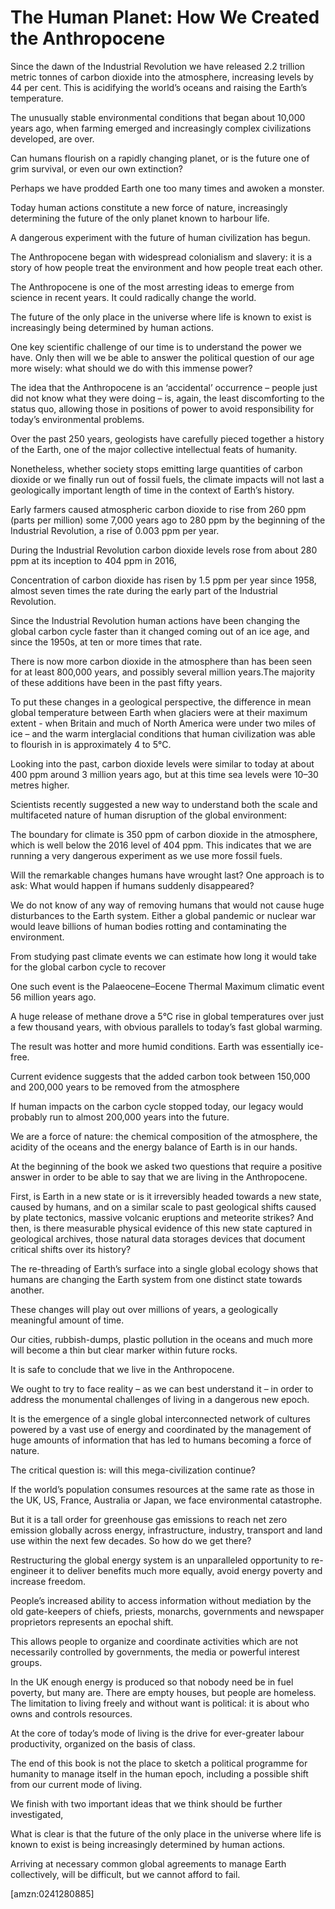 The Human Planet: How We Created the Anthropocene
=================================================
Since the dawn of the Industrial Revolution we have released 2.2 trillion metric
tonnes of carbon dioxide into the atmosphere, increasing levels by 44 per cent.
This is acidifying the world’s oceans and raising the Earth’s temperature.

The unusually stable environmental conditions that began about 10,000 years ago,
when farming emerged and increasingly complex civilizations developed, are over.

Can humans flourish on a rapidly changing planet, or is the future one of grim
survival, or even our own extinction?

Perhaps we have prodded Earth one too many times and awoken a monster.

Today human actions constitute a new force of nature, increasingly determining
the future of the only planet known to harbour life.

A dangerous experiment with the future of human civilization has begun.

The Anthropocene began with widespread colonialism and slavery: it is a story of
how people treat the environment and how people treat each other.

The Anthropocene is one of the most arresting ideas to emerge from science in
recent years. It could radically change the world.

The future of the only place in the universe where life is known to exist is
increasingly being determined by human actions.

One key scientific challenge of our time is to understand the power we have.
Only then will we be able to answer the political question of our age more
wisely: what should we do with this immense power?

The idea that the Anthropocene is an ‘accidental’ occurrence – people just did
not know what they were doing – is, again, the least discomforting to the status
quo, allowing those in positions of power to avoid responsibility for today’s
environmental problems.

Over the past 250 years, geologists have carefully pieced together a history of
the Earth, one of the major collective intellectual feats of humanity.

Nonetheless, whether society stops emitting large quantities of carbon dioxide
or we finally run out of fossil fuels, the climate impacts will not last a
geologically important length of time in the context of Earth’s history.

Early farmers caused atmospheric carbon dioxide to rise from 260 ppm (parts per
million) some 7,000 years ago to 280 ppm by the beginning of the Industrial
Revolution, a rise of 0.003 ppm per year.

During the Industrial Revolution carbon dioxide levels rose from about 280 ppm
at its inception to 404 ppm in 2016,

Concentration of carbon dioxide has risen by 1.5 ppm per year since 1958, almost
seven times the rate during the early part of the Industrial Revolution.

Since the Industrial Revolution human actions have been changing the global
carbon cycle faster than it changed coming out of an ice age, and since the
1950s, at ten or more times that rate.

There is now more carbon dioxide in the atmosphere than has been seen for at
least 800,000 years, and possibly several million years.The majority of these
additions have been in the past fifty years.

To put these changes in a geological perspective, the difference in mean global
temperature between Earth when glaciers were at their maximum extent - when
Britain and much of North America were under two miles of ice – and the warm
interglacial conditions that human civilization was able to flourish in is
approximately 4 to 5°C.

Looking into the past, carbon dioxide levels were similar to today at about 400
ppm around 3 million years ago, but at this time sea levels were 10–30 metres
higher.

Scientists recently suggested a new way to understand both the scale and
multifaceted nature of human disruption of the global environment:

The boundary for climate is 350 ppm of carbon dioxide in the atmosphere, which
is well below the 2016 level of 404 ppm. This indicates that we are running a
very dangerous experiment as we use more fossil fuels.

Will the remarkable changes humans have wrought last? One approach is to ask:
What would happen if humans suddenly disappeared?

We do not know of any way of removing humans that would not cause huge
disturbances to the Earth system. Either a global pandemic or nuclear war would
leave billions of human bodies rotting and contaminating the environment.

From studying past climate events we can estimate how long it would take for the
global carbon cycle to recover

One such event is the Palaeocene–Eocene Thermal Maximum climatic event 56
million years ago.

A huge release of methane drove a 5°C rise in global temperatures over just a
few thousand years, with obvious parallels to today’s fast global warming.

The result was hotter and more humid conditions. Earth was essentially ice-free.

Current evidence suggests that the added carbon took between 150,000 and 200,000
years to be removed from the atmosphere

If human impacts on the carbon cycle stopped today, our legacy would probably
run to almost 200,000 years into the future.

We are a force of nature: the chemical composition of the atmosphere, the
acidity of the oceans and the energy balance of Earth is in our hands.

At the beginning of the book we asked two questions that require a positive
answer in order to be able to say that we are living in the Anthropocene.

First, is Earth in a new state or is it irreversibly headed towards a new state,
caused by humans, and on a similar scale to past geological shifts caused by
plate tectonics, massive volcanic eruptions and meteorite strikes? And then, is
there measurable physical evidence of this new state captured in geological
archives, those natural data storages devices that document critical shifts over
its history?

The re-threading of Earth’s surface into a single global ecology shows that
humans are changing the Earth system from one distinct state towards another.

These changes will play out over millions of years, a geologically meaningful
amount of time.

Our cities, rubbish-dumps, plastic pollution in the oceans and much more will
become a thin but clear marker within future rocks.

It is safe to conclude that we live in the Anthropocene.

We ought to try to face reality – as we can best understand it – in order to
address the monumental challenges of living in a dangerous new epoch.

It is the emergence of a single global interconnected network of cultures
powered by a vast use of energy and coordinated by the management of huge
amounts of information that has led to humans becoming a force of nature.

The critical question is: will this mega-civilization continue?

If the world’s population consumes resources at the same rate as those in the
UK, US, France, Australia or Japan, we face environmental catastrophe.

But it is a tall order for greenhouse gas emissions to reach net zero emission
globally across energy, infrastructure, industry, transport and land use within
the next few decades. So how do we get there?

Restructuring the global energy system is an unparalleled opportunity to
re-engineer it to deliver benefits much more equally, avoid energy poverty and
increase freedom.

People’s increased ability to access information without mediation by the old
gate-keepers of chiefs, priests, monarchs, governments and newspaper proprietors
represents an epochal shift.

This allows people to organize and coordinate activities which are not
necessarily controlled by governments, the media or powerful interest groups.

In the UK enough energy is produced so that nobody need be in fuel poverty, but
many are. There are empty houses, but people are homeless. The limitation to
living freely and without want is political: it is about who owns and controls
resources.

At the core of today’s mode of living is the drive for ever-greater labour
productivity, organized on the basis of class.

The end of this book is not the place to sketch a political programme for
humanity to manage itself in the human epoch, including a possible shift from
our current mode of living.

We finish with two important ideas that we think should be further investigated,

What is clear is that the future of the only place in the universe where life is
known to exist is being increasingly determined by human actions.

Arriving at necessary common global agreements to manage Earth collectively,
will be difficult, but we cannot afford to fail.

[amzn:0241280885]

